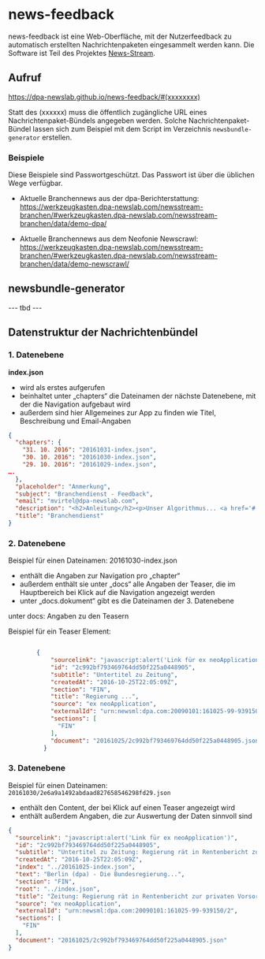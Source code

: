 ﻿# news-feedback

news-feedback ist eine Web-Oberfläche, mit der Nutzerfeedback zu automatisch erstellten Nachrichtenpaketen eingesammelt werden kann. Die Software ist Teil des Projektes [News-Stream](http://newsstreamproject.org/).

## Aufruf

https://dpa-newslab.github.io/news-feedback/#(xxxxxxxx)


Statt des (xxxxxx) muss die öffentlich zugängliche URL eines Nachrichtenpaket-Bündels angegeben werden. Solche Nachrichtenpaket-Bündel lassen sich zum Beispiel mit dem Script im Verzeichnis `newsbundle-generator` erstellen.

### Beispiele

Diese Beispiele sind Passwortgeschützt. Das Passwort ist über die üblichen Wege verfügbar.


  - Aktuelle Branchennews aus der dpa-Berichterstattung:
    https://werkzeugkasten.dpa-newslab.com/newsstream-branchen/#werkzeugkasten.dpa-newslab.com/newsstream-branchen/data/demo-dpa/
  
  
  - Aktuelle Branchennews aus dem Neofonie Newscrawl:
    https://werkzeugkasten.dpa-newslab.com/newsstream-branchen/#werkzeugkasten.dpa-newslab.com/newsstream-branchen/data/demo-newscrawl/


## newsbundle-generator

--- tbd ---

## Datenstruktur der Nachrichtenbündel

### 1. Datenebene

**index.json**

  - wird als erstes aufgerufen
  - beinhaltet unter „chapters“ die Dateinamen der nächste Datenebene, mit der die Navigation aufgebaut wird
  - außerdem sind hier Allgemeines zur App zu finden wie Titel, Beschreibung und Email-Angaben

```json
{
  "chapters": {
    "31. 10. 2016": "20161031-index.json",
    "30. 10. 2016": "20161030-index.json",
    "29. 10. 2016": "20161029-index.json",
….
  },
  "placeholder": "Anmerkung",
  "subject": "Branchendienst - Feedback",
  "email": "mvirtel@dpa-newslab.com",
  "description": "<h2>Anleitung</h2><p>Unser Algorithmus... <a href='#'>Mehr Informationen</a></p>",
  "title": "Branchendienst"
}
```


### 2. Datenebene

Beispiel für einen Dateinamen: 20161030-index.json

   - enthält die Angaben zur Navigation pro „chapter“
   - außerdem enthält sie unter „docs“ alle Angaben der Teaser, die im Hauptbereich bei Klick auf die Navigation angezeigt werden
   - unter „docs.dokument“ gibt es die Dateinamen der 3. Datenebene

unter docs: Angaben zu den Teasern

Beispiel für ein Teaser Element:

```json

        {
            "sourcelink": "javascript:alert('Link für ex neoApplication')",
            "id": "2c992bf793469764dd50f225a0448905",
            "subtitle": "Untertitel zu Zeitung",
            "createdAt": "2016-10-25T22:05:09Z",
            "section": "FIN",
            "title": "Regierung ...",
            "source": "ex neoApplication",
            "externalId": "urn:newsml:dpa.com:20090101:161025-99-939150/2",
            "sections": [
              "FIN"
            ],
            "document": "20161025/2c992bf793469764dd50f225a0448905.json"
          }
```

### 3. Datenebene

Beispiel für einen Dateinamen: 
`20161030/2e6a9a1492abdaad827658546298fd29.json`

  - enthält den Content, der bei Klick auf einen Teaser angezeigt wird
  - enthält außerdem Angaben, die zur Auswertung der Daten sinnvoll sind

```json
{
  "sourcelink": "javascript:alert('Link für ex neoApplication')",
  "id": "2c992bf793469764dd50f225a0448905",
  "subtitle": "Untertitel zu Zeitung: Regierung rät in Rentenbericht zur privaten Vorsorge",
  "createdAt": "2016-10-25T22:05:09Z",
  "index": "../20161025-index.json",
  "text": "Berlin (dpa) - Die Bundesregierung...",
  "section": "FIN",
  "root": "../index.json",
  "title": "Zeitung: Regierung rät in Rentenbericht zur privaten Vorsorge",
  "source": "ex neoApplication",
  "externalId": "urn:newsml:dpa.com:20090101:161025-99-939150/2",
  "sections": [
    "FIN"
  ],
  "document": "20161025/2c992bf793469764dd50f225a0448905.json"
}
```




